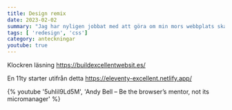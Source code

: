```yaml
---
title: Design remix
date: 2023-02-02
summary: "Jag har nyligen jobbat med att göra om min mors webbplats skareus.se och hittade en del intressant i den processen som nu hamnat här."
tags: [ 'redesign', 'css']
category: anteckningar
youtube: true
---
```


Klockren läsning https://buildexcellentwebsit.es/

En 11ty starter utifrån detta https://eleventy-excellent.netlify.app/

{% youtube '5uhIiI9Ld5M', 'Andy Bell – Be the browser’s mentor, not its micromanager' %}